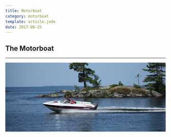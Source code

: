 ```yaml
---
title: Motorboat
category: motorboat
template: article.jade
date: 2017-06-25
---
```


## The Motorboat

---

![Motorboat](images/motorboot.jpg "Motorboat")
